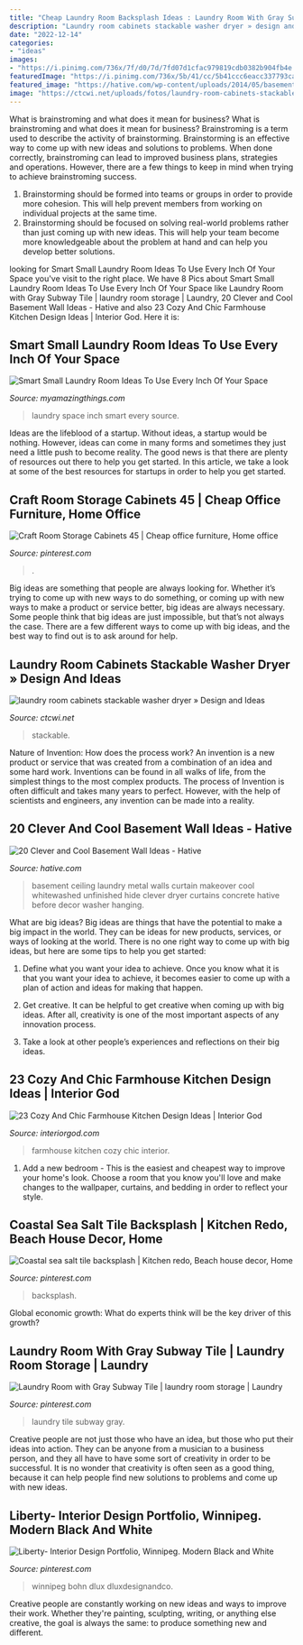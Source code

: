 ```yaml
---
title: "Cheap Laundry Room Backsplash Ideas : Laundry Room With Gray Subway Tile"
description: "Laundry room cabinets stackable washer dryer » design and ideas"
date: "2022-12-14"
categories:
- "ideas"
images:
- "https://i.pinimg.com/736x/7f/d0/7d/7fd07d1cfac979819cdb0382b904fb4e.jpg"
featuredImage: "https://i.pinimg.com/736x/5b/41/cc/5b41ccc6eacc337793cada857f1d595b.jpg"
featured_image: "https://hative.com/wp-content/uploads/2014/05/basement-wall-ideas/9-curtain-for-basement-wall.jpg"
image: "https://ctcwi.net/uploads/fotos/laundry-room-cabinets-stackable-washer-dryer_968_550_733.jpeg"
---
```



What is brainstroming and what does it mean for business?
What is brainstroming and what does it mean for business?
Brainstroming is a term used to describe the activity of brainstorming. Brainstorming is an effective way to come up with new ideas and solutions to problems. When done correctly, brainstroming can lead to improved business plans, strategies and operations. However, there are a few things to keep in mind when trying to achieve brainstroming success.

1) Brainstorming should be formed into teams or groups in order to provide more cohesion. This will help prevent members from working on individual projects at the same time.
2) Brainstorming should be focused on solving real-world problems rather than just coming up with new ideas. This will help your team become more knowledgeable about the problem at hand and can help you develop better solutions.

	

		
looking for Smart Small Laundry Room Ideas To Use Every Inch Of Your Space you've visit to the right place. We have 8 Pics about Smart Small Laundry Room Ideas To Use Every Inch Of Your Space like Laundry Room with Gray Subway Tile | laundry room storage | Laundry, 20 Clever and Cool Basement Wall Ideas - Hative and also 23 Cozy And Chic Farmhouse Kitchen Design Ideas | Interior God. Here it is:
		
    
## Smart Small Laundry Room Ideas To Use Every Inch Of Your Space

<img loading=lazy src="https://myamazingthings.com/wp-content/uploads/2017/09/small-laundry-room-4.jpg" onerror="this.onerror=null;this.src='https://tse2.mm.bing.net/th?id=OIP.gOX-fQBoIYUD2QpC91B6PgHaJ4&amp;pid=15.1';" alt="Smart Small Laundry Room Ideas To Use Every Inch Of Your Space">

_Source: myamazingthings.com_

>laundry space inch smart every source. 

	

Ideas are the lifeblood of a startup. Without ideas, a startup would be nothing. However, ideas can come in many forms and sometimes they just need a little push to become reality. The good news is that there are plenty of resources out there to help you get started. In this article, we take a look at some of the best resources for startups in order to help you get started.

    
## Craft Room Storage Cabinets 45 | Cheap Office Furniture, Home Office

<img loading=lazy src="https://i.pinimg.com/736x/7f/d0/7d/7fd07d1cfac979819cdb0382b904fb4e.jpg" onerror="this.onerror=null;this.src='https://tse4.mm.bing.net/th?id=OIP.c1Md_Y4chOCJZatmnbDZLAHaLH&amp;pid=15.1';" alt="Craft Room Storage Cabinets 45 | Cheap office furniture, Home office">

_Source: pinterest.com_

>. 

	

Big ideas are something that people are always looking for. Whether it’s trying to come up with new ways to do something, or coming up with new ways to make a product or service better, big ideas are always necessary. Some people think that big ideas are just impossible, but that’s not always the case. There are a few different ways to come up with big ideas, and the best way to find out is to ask around for help.

    
## Laundry Room Cabinets Stackable Washer Dryer » Design And Ideas

<img loading=lazy src="https://ctcwi.net/uploads/fotos/laundry-room-cabinets-stackable-washer-dryer_968_550_733.jpeg" onerror="this.onerror=null;this.src='https://tse1.mm.bing.net/th?id=OIP.rxgEVm1zPQ5IHPTlnOXzBwHaJ4&amp;pid=15.1';" alt="laundry room cabinets stackable washer dryer » Design and Ideas">

_Source: ctcwi.net_

>stackable. 

	

Nature of Invention: How does the process work?
An invention is a new product or service that was created from a combination of an idea and some hard work. Inventions can be found in all walks of life, from the simplest things to the most complex products. The process of Invention is often difficult and takes many years to perfect. However, with the help of scientists and engineers, any invention can be made into a reality.

    
## 20 Clever And Cool Basement Wall Ideas - Hative

<img loading=lazy src="https://hative.com/wp-content/uploads/2014/05/basement-wall-ideas/9-curtain-for-basement-wall.jpg" onerror="this.onerror=null;this.src='https://tse1.mm.bing.net/th?id=OIP.q0tQZrSR7t4WKemPkogjvgHaKJ&amp;pid=15.1';" alt="20 Clever and Cool Basement Wall Ideas - Hative">

_Source: hative.com_

>basement ceiling laundry metal walls curtain makeover cool whitewashed unfinished hide clever dryer curtains concrete hative before decor washer hanging. 

	

What are big ideas?
Big ideas are things that have the potential to make a big impact in the world. They can be ideas for new products, services, or ways of looking at the world. There is no one right way to come up with big ideas, but here are some tips to help you get started:
1. Define what you want your idea to achieve. Once you know what it is that you want your idea to achieve, it becomes easier to come up with a plan of action and ideas for making that happen.

2. Get creative. It can be helpful to get creative when coming up with big ideas. After all, creativity is one of the most important aspects of any innovation process.

3. Take a look at other people’s experiences and reflections on their big ideas.

    
## 23 Cozy And Chic Farmhouse Kitchen Design Ideas | Interior God

<img loading=lazy src="http://interiorgod.com/wp-content/uploads/2016/03/cozy-and-chic-farmhouse-kitchen-design-ideas-6.jpg" onerror="this.onerror=null;this.src='https://tse3.mm.bing.net/th?id=OIP.h5s5QSfYuBvUxoucU2qh2wHaKV&amp;pid=15.1';" alt="23 Cozy And Chic Farmhouse Kitchen Design Ideas | Interior God">

_Source: interiorgod.com_

>farmhouse kitchen cozy chic interior. 

	

1. Add a new bedroom - This is the easiest and cheapest way to improve your home's look. Choose a room that you know you'll love and make changes to the wallpaper, curtains, and bedding in order to reflect your style.

    
## Coastal Sea Salt Tile Backsplash | Kitchen Redo, Beach House Decor, Home

<img loading=lazy src="https://i.pinimg.com/736x/5b/41/cc/5b41ccc6eacc337793cada857f1d595b.jpg" onerror="this.onerror=null;this.src='https://tse1.mm.bing.net/th?id=OIP.b4oSxVc4Ekb5dUpkD3YGIQHaO0&amp;pid=15.1';" alt="Coastal sea salt tile backsplash | Kitchen redo, Beach house decor, Home">

_Source: pinterest.com_

>backsplash. 

	

Global economic growth: What do experts think will be the key driver of this growth?
 

    
## Laundry Room With Gray Subway Tile | Laundry Room Storage | Laundry

<img loading=lazy src="https://i.pinimg.com/736x/b5/c5/d2/b5c5d2fe402369c68f8e19eaba97944e.jpg?b=t" onerror="this.onerror=null;this.src='https://tse2.mm.bing.net/th?id=OIP.GbYRflWWtL6TF6GkSCSVRAHaLH&amp;pid=15.1';" alt="Laundry Room with Gray Subway Tile | laundry room storage | Laundry">

_Source: pinterest.com_

>laundry tile subway gray. 

	

Creative people are not just those who have an idea, but those who put their ideas into action. They can be anyone from a musician to a business person, and they all have to have some sort of creativity in order to be successful. It is no wonder that creativity is often seen as a good thing, because it can help people find new solutions to problems and come up with new ideas.

    
## Liberty- Interior Design Portfolio, Winnipeg. Modern Black And White

<img loading=lazy src="https://i.pinimg.com/736x/b8/38/50/b83850149eb3ded74b2448dbbccee0d4.jpg" onerror="this.onerror=null;this.src='https://tse2.mm.bing.net/th?id=OIP.m_DcjTfYzHg7uiPRhgN-9AHaHa&amp;pid=15.1';" alt="Liberty- Interior Design Portfolio, Winnipeg. Modern Black and White">

_Source: pinterest.com_

>winnipeg bohn dlux dluxdesignandco. 

	

Creative people are constantly working on new ideas and ways to improve their work. Whether they're painting, sculpting, writing, or anything else creative, the goal is always the same: to produce something new and different.

